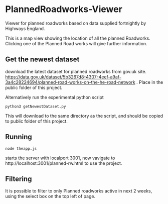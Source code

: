 # PlannedRoadworks-Viewer
Viewer for planned roadworks based on data supplied fortnightly by Highways England.  
  
This is a map view showing the location of all the planned Roadworks. Clicking one of the Planned Road works will give further information.

## Get the newest dataset

download the latest dataset for planned roadworks from gov.uk site. https://data.gov.uk/dataset/5b3267d8-4307-4eef-a9af-3a4c28224694/planned-road-works-on-the-he-road-network . Place in the public folder of this project.  
  
 Alternatively run the experimental python script
 ```
 python3 getNewestDataset.py
 ```
 This will download to the same directory as the script, and should be copied to public folder of this project.
 
 ## Running

```
node theapp.js
```

starts the server with localport 3001, now vavigate to http://localhost:3001/planned-rw.html to use the project.

## Filtering
 It is possible to filter to only Planned roadworks active in next 2 weeks, using the select box on the top left of page.
